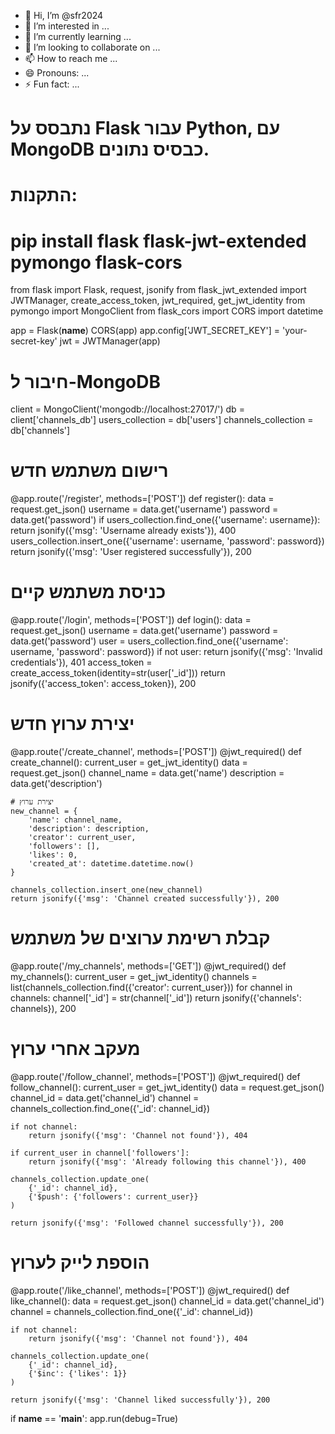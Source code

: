 - 👋 Hi, I’m @sfr2024
- 👀 I’m interested in ...
- 🌱 I’m currently learning ...
- 💞️ I’m looking to collaborate on ...
- 📫 How to reach me ...
- 😄 Pronouns: ...
- ⚡ Fun fact: ...

<!---
sfr2024/sfr2024 is a ✨ special ✨ repository because its `README.md` (this file) appears on your GitHub profile.
You can click the Preview link to take a look at your changes.
--->
# נתבסס על Flask עבור Python, עם MongoDB כבסיס נתונים.

# התקנות:
# pip install flask flask-jwt-extended pymongo flask-cors

from flask import Flask, request, jsonify
from flask_jwt_extended import JWTManager, create_access_token, jwt_required, get_jwt_identity
from pymongo import MongoClient
from flask_cors import CORS
import datetime

app = Flask(__name__)
CORS(app)
app.config['JWT_SECRET_KEY'] = 'your-secret-key'
jwt = JWTManager(app)

# חיבור ל-MongoDB
client = MongoClient('mongodb://localhost:27017/')
db = client['channels_db']
users_collection = db['users']
channels_collection = db['channels']

# רישום משתמש חדש
@app.route('/register', methods=['POST'])
def register():
    data = request.get_json()
    username = data.get('username')
    password = data.get('password')
    if users_collection.find_one({'username': username}):
        return jsonify({'msg': 'Username already exists'}), 400
    users_collection.insert_one({'username': username, 'password': password})
    return jsonify({'msg': 'User registered successfully'}), 200

# כניסת משתמש קיים
@app.route('/login', methods=['POST'])
def login():
    data = request.get_json()
    username = data.get('username')
    password = data.get('password')
    user = users_collection.find_one({'username': username, 'password': password})
    if not user:
        return jsonify({'msg': 'Invalid credentials'}), 401
    access_token = create_access_token(identity=str(user['_id']))
    return jsonify({'access_token': access_token}), 200

# יצירת ערוץ חדש
@app.route('/create_channel', methods=['POST'])
@jwt_required()
def create_channel():
    current_user = get_jwt_identity()
    data = request.get_json()
    channel_name = data.get('name')
    description = data.get('description')
    
    # יצירת ערוץ
    new_channel = {
        'name': channel_name,
        'description': description,
        'creator': current_user,
        'followers': [],
        'likes': 0,
        'created_at': datetime.datetime.now()
    }
    
    channels_collection.insert_one(new_channel)
    return jsonify({'msg': 'Channel created successfully'}), 200

# קבלת רשימת ערוצים של משתמש
@app.route('/my_channels', methods=['GET'])
@jwt_required()
def my_channels():
    current_user = get_jwt_identity()
    channels = list(channels_collection.find({'creator': current_user}))
    for channel in channels:
        channel['_id'] = str(channel['_id'])
    return jsonify({'channels': channels}), 200

# מעקב אחרי ערוץ
@app.route('/follow_channel', methods=['POST'])
@jwt_required()
def follow_channel():
    current_user = get_jwt_identity()
    data = request.get_json()
    channel_id = data.get('channel_id')
    channel = channels_collection.find_one({'_id': channel_id})
    
    if not channel:
        return jsonify({'msg': 'Channel not found'}), 404

    if current_user in channel['followers']:
        return jsonify({'msg': 'Already following this channel'}), 400

    channels_collection.update_one(
        {'_id': channel_id},
        {'$push': {'followers': current_user}}
    )
    
    return jsonify({'msg': 'Followed channel successfully'}), 200

# הוספת לייק לערוץ
@app.route('/like_channel', methods=['POST'])
@jwt_required()
def like_channel():
    data = request.get_json()
    channel_id = data.get('channel_id')
    channel = channels_collection.find_one({'_id': channel_id})
    
    if not channel:
        return jsonify({'msg': 'Channel not found'}), 404

    channels_collection.update_one(
        {'_id': channel_id},
        {'$inc': {'likes': 1}}
    )
    
    return jsonify({'msg': 'Channel liked successfully'}), 200

if __name__ == '__main__':
    app.run(debug=True)
